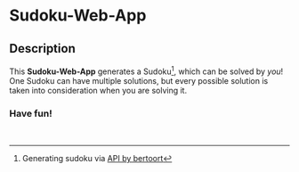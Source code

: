 # Sudoku-Web-App

## Description
This **Sudoku-Web-App** generates a Sudoku[^1], which can be solved by *you*!
One Sudoku can have multiple solutions, but every possible solution is taken into consideration when you are solving it.
### Have fun! 
<br />

[^1]: Generating sudoku via [API by bertoort](https://github.com/bertoort/sugoku)
